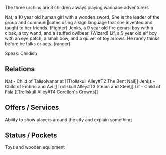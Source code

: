 The three urchins are 3 children always playing wannabe adventurers

Nat, a 10 year old human girl with a wooden sword, She is the leader of the group and communicates using a sign language that she invented and taught to her friends. (Fighter)
Jenks, a 9 year old fire genasi boy with a cloak, a toy wand, and a stuffed owlbear. (Wizard)
Lif, a 9 year old elf boy with an eye patch, a small bow, and a quiver of toy arrows. He rarely thinks before he talks or acts. (ranger)


Speak: Childish

## Relations
Nat - Child of Talisolvanar at [[Trollskull Alley#T2 The Bent Nail]]
Jenks - Child of Embric and Avi [[Trollskull Alley#T3 Steam and Steel]]
Lif - Child of Fala [[Trollskull Alley#T4 Corellon's Crowns]] 

## Offers / Services
Ability to show players around the city and explain something


## Status / Pockets
Toys and wooden equipment